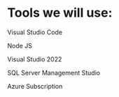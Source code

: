<h1>Tools we will use:</h1>
<p>Visual Studio Code</p>
<p>Node JS</p>
<p>Visual Studio 2022</p>
<p>SQL Server Management Studio</p>
<p>Azure Subscription</p>